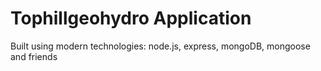 # Tophillgeohydro Application

Built using modern technologies: node.js, express, mongoDB, mongoose and friends

